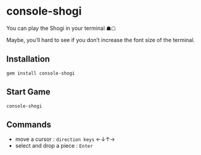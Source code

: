 # console-shogi

You can play the Shogi in your terminal ☗☖

Maybe, you’ll hard to see if you don’t increase the font size of the terminal.

## Installation

```
gem install console-shogi
```

## Start Game

```
console-shogi
```

## Commands

* move a cursor : `direction keys` ←↓↑→
* select and drop a piece : `Enter`
